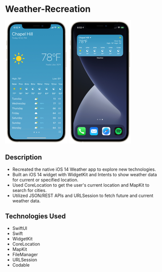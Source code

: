 # Weather-Recreation

<div align=left>
  <img src="Screenshots/Screenshot.png" height=400px>
  <img src="Screenshots/WidgetNew.png" height=400px>
</div>

## Description

- Recreated the native iOS 14 Weather app to explore new technologies.
- Built an iOS 14 widget with WidgetKit and Intents to show weather data for current or specified location.
- Used CoreLocation to get the user's current location and MapKit to search for cities.
- Utilized JSON/REST APIs and URLSession to fetch future and current weather data.

## Technologies Used

- SwiftUI
- Swift
-  WidgetKit
- CoreLocation
- MapKit
- FileManager
- URLSession
- Codable
